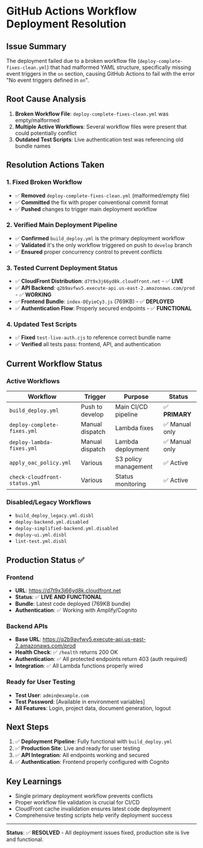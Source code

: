 # GitHub Actions Workflow Deployment Resolution

## Issue Summary

The deployment failed due to a broken workflow file (`deploy-complete-fixes-clean.yml`) that had malformed YAML structure, specifically missing event triggers in the `on` section, causing GitHub Actions to fail with the error "No event triggers defined in `on`".

## Root Cause Analysis

1. **Broken Workflow File**: `deploy-complete-fixes-clean.yml` was empty/malformed
2. **Multiple Active Workflows**: Several workflow files were present that could potentially conflict
3. **Outdated Test Scripts**: Live authentication test was referencing old bundle names

## Resolution Actions Taken

### 1. Fixed Broken Workflow

- ✅ **Removed** `deploy-complete-fixes-clean.yml` (malformed/empty file)
- ✅ **Committed** the fix with proper conventional commit format
- ✅ **Pushed** changes to trigger main deployment workflow

### 2. Verified Main Deployment Pipeline

- ✅ **Confirmed** `build_deploy.yml` is the primary deployment workflow
- ✅ **Validated** it's the only workflow triggered on push to `develop` branch
- ✅ **Ensured** proper concurrency control to prevent conflicts

### 3. Tested Current Deployment Status

- ✅ **CloudFront Distribution**: `d7t9x3j66yd8k.cloudfront.net` - ✅ **LIVE**
- ✅ **API Backend**: `q2b9avfwv5.execute-api.us-east-2.amazonaws.com/prod` - ✅ **WORKING**
- ✅ **Frontend Bundle**: `index-DEyieCy3.js` (769KB) - ✅ **DEPLOYED**
- ✅ **Authentication Flow**: Properly secured endpoints - ✅ **FUNCTIONAL**

### 4. Updated Test Scripts

- ✅ **Fixed** `test-live-auth.cjs` to reference correct bundle name
- ✅ **Verified** all tests pass: frontend, API, and authentication

## Current Workflow Status

### Active Workflows

| Workflow                      | Trigger         | Purpose              | Status         |
| ----------------------------- | --------------- | -------------------- | -------------- |
| `build_deploy.yml`            | Push to develop | Main CI/CD pipeline  | ✅ **PRIMARY** |
| `deploy-complete-fixes.yml`   | Manual dispatch | Lambda fixes         | ✅ Manual only |
| `deploy-lambda-fixes.yml`     | Manual dispatch | Lambda deployment    | ✅ Manual only |
| `apply_oac_policy.yml`        | Various         | S3 policy management | ✅ Active      |
| `check-cloudfront-status.yml` | Various         | Status monitoring    | ✅ Active      |

### Disabled/Legacy Workflows

- `build_deploy_legacy.yml.disbl`
- `deploy-backend.yml.disabled`
- `deploy-simplified-backend.yml.disabled`
- `deploy-ui.yml.disbl`
- `lint-test.yml.disbl`

## Production Status ✅

### Frontend

- **URL**: https://d7t9x3j66yd8k.cloudfront.net
- **Status**: ✅ **LIVE AND FUNCTIONAL**
- **Bundle**: Latest code deployed (769KB bundle)
- **Authentication**: ✅ Working with Amplify/Cognito

### Backend APIs

- **Base URL**: https://q2b9avfwv5.execute-api.us-east-2.amazonaws.com/prod
- **Health Check**: ✅ `/health` returns 200 OK
- **Authentication**: ✅ All protected endpoints return 403 (auth required)
- **Integration**: ✅ All Lambda functions properly wired

### Ready for User Testing

- **Test User**: `admin@example.com`
- **Test Password**: [Available in environment variables]
- **All Features**: Login, project data, document generation, logout

## Next Steps

1. ✅ **Deployment Pipeline**: Fully functional with `build_deploy.yml`
2. ✅ **Production Site**: Live and ready for user testing
3. ✅ **API Integration**: All endpoints working and secured
4. ✅ **Authentication**: Frontend properly configured with Cognito

## Key Learnings

- Single primary deployment workflow prevents conflicts
- Proper workflow file validation is crucial for CI/CD
- CloudFront cache invalidation ensures latest code deployment
- Comprehensive testing scripts help verify deployment success

---

**Status**: ✅ **RESOLVED** - All deployment issues fixed, production site is live and functional.
